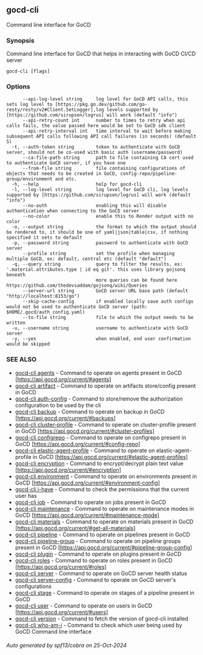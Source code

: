 ## gocd-cli

Command line interface for GoCD

### Synopsis

Command line interface for GoCD that helps in interacting with GoCD CI/CD server

```
gocd-cli [flags]
```

### Options

```
      --api-log-level string     log level for GoCD API calls, this sets log level to [https://pkg.go.dev/github.com/go-resty/resty/v2#Client.SetLogger],log levels supported by [https://github.com/sirupsen/logrus] will work (default "info")
      --api-retry-count int      number to times to retry when api calls fails, the value passed here would be set to GoCD sdk client
      --api-retry-interval int   time interval to wait before making subsequent API calls following API call failures (in seconds) (default 5)
  -t, --auth-token string        token to authenticate with GoCD server, should not be co-used with basic auth (username/password)
      --ca-file-path string      path to file containing CA cert used to authenticate GoCD server, if you have one
      --from-file string         file containing configurations of objects that needs to be created in GoCD, config-repo/pipeline-group/environment and etc.
  -h, --help                     help for gocd-cli
  -l, --log-level string         log level for GoCD cli, log levels supported by [https://github.com/sirupsen/logrus] will work (default "info")
      --no-auth                  enabling this will disable authentication when connecting to the GoCD server
      --no-color                 enable this to Render output with no color
  -o, --output string            the format to which the output should be rendered to, it should be one of yaml|json|table|csv, if nothing specified it sets to default
  -p, --password string          password to authenticate with GoCD server
      --profile string           set the profile when managing multiple GoCD, ex: default, central etc (default "default")
  -q, --query string             query to filter the results, ex: '.material.attributes.type | id eq git'. this uses library gojsonq beneath
                                 more queries can be found here https://github.com/thedevsaddam/gojsonq/wiki/Queries
      --server-url string        GoCD server URL base path (default "http://localhost:8153/go")
      --skip-cache-config        if enabled locally save auth configs would not be used to authenticate GoCD server (path: $HOME/.gocd/auth_config.yaml)
      --to-file string           file to which the output needs to be written
  -u, --username string          username to authenticate with GoCD server
  -y, --yes                      when enabled, end user confirmation would be skipped
```

### SEE ALSO

* [gocd-cli agents](gocd-cli_agents.md)	 - Command to operate on agents present in GoCD [https://api.gocd.org/current/#agents]
* [gocd-cli artifact](gocd-cli_artifact.md)	 - Command to operate on artifacts store/config present in GoCD
* [gocd-cli auth-config](gocd-cli_auth-config.md)	 - Command to store/remove the authorization configuration to be used by the cli
* [gocd-cli backup](gocd-cli_backup.md)	 - Command to operate on backup in GoCD [https://api.gocd.org/current/#backups]
* [gocd-cli cluster-profile](gocd-cli_cluster-profile.md)	 - Command to operate on cluster-profile present in GoCD [https://api.gocd.org/current/#cluster-profiles]
* [gocd-cli configrepo](gocd-cli_configrepo.md)	 - Command to operate on configrepo present in GoCD [https://api.gocd.org/current/#config-repo]
* [gocd-cli elastic-agent-profile](gocd-cli_elastic-agent-profile.md)	 - Command to operate on elastic-agent-profile in GoCD [https://api.gocd.org/current/#elastic-agent-profiles]
* [gocd-cli encryption](gocd-cli_encryption.md)	 - Command to encrypt/decrypt plain text value [https://api.gocd.org/current/#encryption]
* [gocd-cli environment](gocd-cli_environment.md)	 - Command to operate on environments present in GoCD [https://api.gocd.org/current/#environment-config]
* [gocd-cli i-have](gocd-cli_i-have.md)	 - Command to check the permissions that the current user has
* [gocd-cli job](gocd-cli_job.md)	 - Command to operate on jobs present in GoCD
* [gocd-cli maintenance](gocd-cli_maintenance.md)	 - Command to operate on maintenance modes in GoCD [https://api.gocd.org/current/#maintenance-mode]
* [gocd-cli materials](gocd-cli_materials.md)	 - Command to operate on materials present in GoCD [https://api.gocd.org/current/#get-all-materials]
* [gocd-cli pipeline](gocd-cli_pipeline.md)	 - Command to operate on pipelines present in GoCD
* [gocd-cli pipeline-group](gocd-cli_pipeline-group.md)	 - Command to operate on pipeline groups present in GoCD [https://api.gocd.org/current/#pipeline-group-config]
* [gocd-cli plugin](gocd-cli_plugin.md)	 - Command to operate on plugins present in GoCD
* [gocd-cli roles](gocd-cli_roles.md)	 - Command to operate on roles present in GoCD [https://api.gocd.org/current/#roles]
* [gocd-cli server](gocd-cli_server.md)	 - Command to operate on GoCD server health status
* [gocd-cli server-config](gocd-cli_server-config.md)	 - Command to operate on GoCD server's configurations
* [gocd-cli stage](gocd-cli_stage.md)	 - Command to operate on stages of a pipeline present in GoCD
* [gocd-cli user](gocd-cli_user.md)	 - Command to operate on users in GoCD [https://api.gocd.org/current/#users]
* [gocd-cli version](gocd-cli_version.md)	 - Command to fetch the version of gocd-cli installed
* [gocd-cli who-am-i](gocd-cli_who-am-i.md)	 - Command to check which user being used by GoCD Command line interface

###### Auto generated by spf13/cobra on 25-Oct-2024
